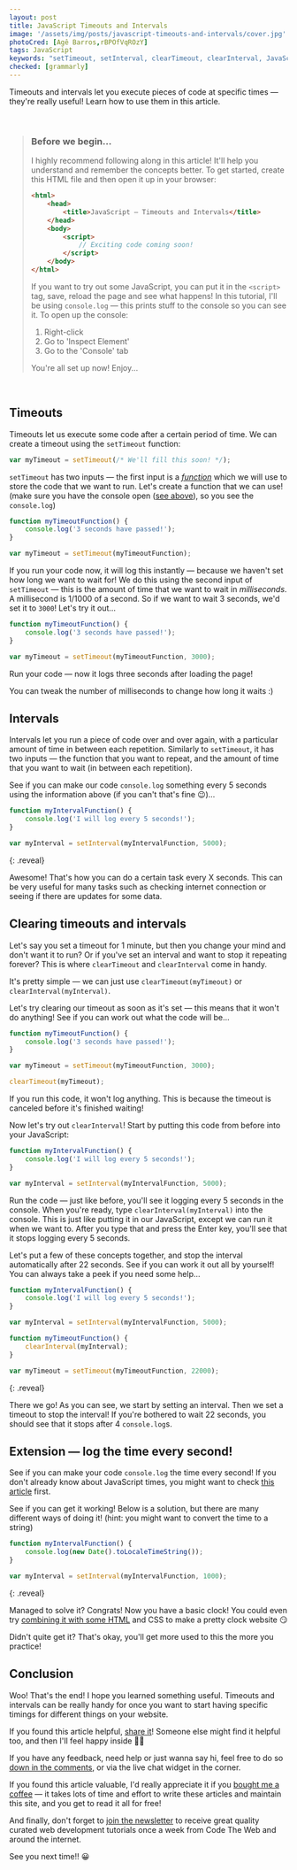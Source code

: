 ```yaml
---
layout: post
title: JavaScript Timeouts and Intervals
image: '/assets/img/posts/javascript-timeouts-and-intervals/cover.jpg'
photoCred: [Agê Barros,rBPOfVqROzY]
tags: JavaScript
keywords: "setTimeout, setInterval, clearTimeout, clearInterval, JavaScript timeout, JavaScript interval, setTimeout JavaScript, JavaScript sleep, JavaScript setInterval stop, JavaScript setTimeout loop, clearInterval javascript, timer, timers, clock, JavaScript clock, JavaScript, Learn JavaScript"
checked: [grammarly]
---
```


Timeouts and intervals let you execute pieces of code at specific times &mdash; they're really useful! Learn how to use them in this article.

<br>

> ### Before we begin...
> I highly recommend following along in this article! It'll help you understand and remember the concepts better. To get started, create this HTML file and then open it up in your browser:
> 
> ```HTML
> <html>
>     <head>
>         <title>JavaScript — Timeouts and Intervals</title>
>     </head>
>     <body>
>         <script>
>             // Exciting code coming soon!
>         </script>
>     </body>
> </html>
> ```
> <a id="console"></a>
> If you want to try out some JavaScript, you can put it in the `<script>` tag, save, reload the page and see what happens! In this tutorial, I'll be using `console.log` &mdash; this prints stuff to the console so you can see it. To open up the console:
> 1. Right-click
> 2. Go to 'Inspect Element'
> 3. Go to the 'Console' tab
> 
> You're all set up now! Enjoy...

<br>

## Timeouts
Timeouts let us execute some code after a certain period of time. We can create a timeout using the `setTimeout` function:
```JavaScript
var myTimeout = setTimeout(/* We'll fill this soon! */);
```
`setTimeout` has two inputs &mdash; the first input is a [*function*](functions) which we will use to store the code that we want to run. Let's create a function that we can use! (make sure you have the console open ([see above](#console)), so you see the `console.log`)
```JavaScript
function myTimeoutFunction() {
    console.log('3 seconds have passed!');
}

var myTimeout = setTimeout(myTimeoutFunction);
```
If you run your code now, it will log this instantly &mdash; because we haven't set how long we want to wait for! We do this using the second input of `setTimeout` &mdash; this is the amount of time that we want to wait in *milliseconds*. A millisecond is 1/1000 of a second. So if we want to wait 3 seconds, we'd set it to `3000`! Let's try it out&hellip;
```JavaScript
function myTimeoutFunction() {
    console.log('3 seconds have passed!');
}

var myTimeout = setTimeout(myTimeoutFunction, 3000);
```
Run your code &mdash; now it logs three seconds after loading the page!

You can tweak the number of milliseconds to change how long it waits :)

## Intervals
Intervals let you run a piece of code over and over again, with a particular amount of time in between each repetition. Similarly to `setTimeout`, it has two inputs &mdash; the function that you want to repeat, and the amount of time that you want to wait (in between each repetition).

See if you can make our code `console.log` something every 5 seconds using the information above (if you can't that's fine &#x1F609;)&hellip;
```JavaScript
function myIntervalFunction() {
    console.log('I will log every 5 seconds!');
}

var myInterval = setInterval(myIntervalFunction, 5000);
```
{: .reveal}

Awesome! That's how you can do a certain task every X seconds. This can be very useful for many tasks such as checking internet connection or seeing if there are updates for some data.

## Clearing timeouts and intervals
Let's say you set a timeout for 1 minute, but then you change your mind and don't want it to run? Or if you've set an interval and want to stop it repeating forever? This is where `clearTimeout` and `clearInterval` come in handy.

It's pretty simple &mdash; we can just use `clearTimeout(myTimeout)` or `clearInterval(myInterval)`.

Let's try clearing our timeout as soon as it's set &mdash; this means that it won't do anything! See if you can work out what the code will be&hellip;
```JavaScript
function myTimeoutFunction() {
    console.log('3 seconds have passed!');
}

var myTimeout = setTimeout(myTimeoutFunction, 3000);

clearTimeout(myTimeout);
```
If you run this code, it won't log anything. This is because the timeout is canceled before it's finished waiting!

Now let's try out `clearInterval`! Start by putting this code from before into your JavaScript:
```JavaScript
function myIntervalFunction() {
    console.log('I will log every 5 seconds!');
}

var myInterval = setInterval(myIntervalFunction, 5000);
```
Run the code &mdash; just like before, you'll see it logging every 5 seconds in the console. When you're ready, type `clearInterval(myInterval)` into the console. This is just like putting it in our JavaScript, except we can run it when we want to. After you type that and press the Enter key, you'll see that it stops logging every 5 seconds.

Let's put a few of these concepts together, and stop the interval automatically after 22 seconds. See if you can work it out all by yourself! You can always take a peek if you need some help&hellip;
```JavaScript
function myIntervalFunction() {
    console.log('I will log every 5 seconds!');
}

var myInterval = setInterval(myIntervalFunction, 5000);

function myTimeoutFunction() {
    clearInterval(myInterval);
}

var myTimeout = setTimeout(myTimeoutFunction, 22000);
```
{: .reveal}

There we go! As you can see, we start by setting an interval. Then we set a timeout to stop the interval! If you're bothered to wait 22 seconds, you should see that it stops after 4 `console.log`s.

## Extension &mdash; log the time every second!
See if you can make your code `console.log` the time every second! If you don't already know about JavaScript times, you might want to check [this article][dates-and-times] first.

See if you can get it working! Below is a solution, but there are many different ways of doing it! (hint: you might want to convert the time to a string)

```JavaScript
function myIntervalFunction() {
    console.log(new Date().toLocaleTimeString());
}

var myInterval = setInterval(myIntervalFunction, 1000);
```
{: .reveal}

Managed to solve it? Congrats! Now you have a basic clock! You could even try [combining it with some HTML][dom] and CSS to make a pretty clock website &#x1F60F;

Didn't quite get it? That's okay, you'll get more used to this the more you practice!

## Conclusion
Woo! That's the end! I hope you learned something useful. Timeouts and intervals can be really handy for once you want to start having specific timings for different things on your website.

If you found this article helpful, [share it][share]! Someone else might find it helpful too, and then I'll feel happy inside &#x1F917;&#x1F604;

If you have any feedback, need help or just wanna say hi, feel free to do so [down in the comments][comments], or via the live chat widget in the corner.

If you found this article valuable, I'd really appreciate it if you [bought me a coffee][coffee] &mdash; it takes lots of time and effort to write these articles and maintain this site, and you get to read it all for free!

And finally, don't forget to [join the newsletter][newsletter] to receive great quality curated web development tutorials once a week from Code The Web and around the internet.

See you next time!! &#x1F600;

[functions]: /2018/04/05/javascript-functions/
[loops]: /2018/03/25/for-and-while-loops-javascript/
[dates-and-times]: /2019/01/28/javascript-dates-and-times/
[dom]: /2018/06/18/javascript-dom/

[contact]: {{site.contact}}
[html]: /learn/html
[css]: /learn/css
[js]: /learn/js
[share]: {{site.share}}
[comments]: {{site.comments}}
[newsletter]: {{site.newsletter}}
[coffee]: {{site.donate}}
[patreon]: {{site.patreon}}
